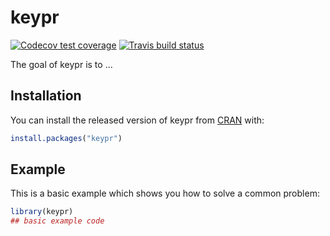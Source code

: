 # keypr

<!-- badges: start -->
[![Codecov test coverage](https://codecov.io/gh/x1o/keypr/branch/master/graph/badge.svg)](https://codecov.io/gh/x1o/keypr?branch=master)
[![Travis build status](https://travis-ci.com/x1o/keypr.svg?branch=master)](https://travis-ci.com/x1o/keypr)
<!-- badges: end -->

The goal of keypr is to ...

<!--
  Note on openssl vs gpg
    https://superuser.com/questions/981084/how-can-i-perform-pgp-encryption-and-decryption-method-using-openssl-commands
  gpg: only asymmetric
  rcrypt: only via an intermediate file
  https://github.com/Felor/ProdigyPass
-->


## Installation

You can install the released version of keypr from [CRAN](https://CRAN.R-project.org) with:

``` r
install.packages("keypr")
```

## Example

This is a basic example which shows you how to solve a common problem:

``` r
library(keypr)
## basic example code
```

